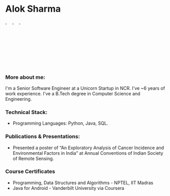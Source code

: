 # Alok Sharma

 [<img src="https://img.icons8.com/color/48/000000/linkedin.png" width="3.5%"/>](https://www.linkedin.com/in/aloks17/)
 [<img src="https://img.icons8.com/bubbles/50/4a90e2/domain.png" width="3.5%"/>](https://hunkwhocodes.com)
 [<img src="https://upload.wikimedia.org/wikipedia/commons/1/19/LeetCode_logo_black.png" width="3.5%"/>](https://leetcode.com/manofwisdom/)
 
 ### More about me:
 
 I'm a Senior Software Engineer at a Unicorn Startup in NCR. I've ~6 years of work experience. I've a B.Tech degree in Computer Science and Engineering. 
 
 
 ### Technical Stack:
 - Programming Languages: Python, Java, SQL. 


### Publications & Presentations:
- Presented a poster of “An Exploratory Analysis of Cancer Incidence and Environmental Factors in India” at Annual Conventions of Indian Society of Remote Sensing.


### Course Certificates
- Programming, Data Structures and Algorithms - NPTEL, IIT Madras
- Java for Android - Vanderbilt University via Coursera

<!--
**manofwisdom/manofwisdom** is a ✨ _special_ ✨ repository because its `README.md` (this file) appears on your GitHub profile.

Here are some ideas to get you started:

- 🔭 I’m currently working on ...
- 🌱 I’m currently learning ...
- 👯 I’m looking to collaborate on ...
- 🤔 I’m looking for help with ...
- 💬 Ask me about ...
- 📫 How to reach me: ...
- 😄 Pronouns: ...
- ⚡ Fun fact: ...
-->
